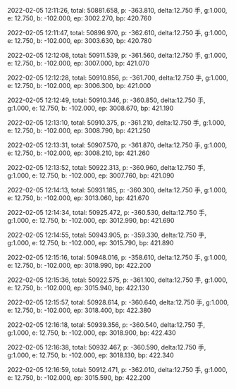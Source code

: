 2022-02-05 12:11:26, total: 50881.658, p: -363.810, delta:12.750 手, g:1.000, e: 12.750, b: -102.000, ep: 3002.270, bp: 420.760

2022-02-05 12:11:47, total: 50896.970, p: -362.610, delta:12.750 手, g:1.000, e: 12.750, b: -102.000, ep: 3003.630, bp: 420.780

2022-02-05 12:12:08, total: 50911.539, p: -361.560, delta:12.750 手, g:1.000, e: 12.750, b: -102.000, ep: 3007.000, bp: 421.070

2022-02-05 12:12:28, total: 50910.856, p: -361.700, delta:12.750 手, g:1.000, e: 12.750, b: -102.000, ep: 3006.300, bp: 421.000

2022-02-05 12:12:49, total: 50910.346, p: -360.850, delta:12.750 手, g:1.000, e: 12.750, b: -102.000, ep: 3008.670, bp: 421.190

2022-02-05 12:13:10, total: 50910.375, p: -361.210, delta:12.750 手, g:1.000, e: 12.750, b: -102.000, ep: 3008.790, bp: 421.250

2022-02-05 12:13:31, total: 50907.570, p: -361.870, delta:12.750 手, g:1.000, e: 12.750, b: -102.000, ep: 3008.210, bp: 421.260

2022-02-05 12:13:52, total: 50922.313, p: -360.960, delta:12.750 手, g:1.000, e: 12.750, b: -102.000, ep: 3007.760, bp: 421.090

2022-02-05 12:14:13, total: 50931.185, p: -360.300, delta:12.750 手, g:1.000, e: 12.750, b: -102.000, ep: 3013.060, bp: 421.670

2022-02-05 12:14:34, total: 50925.472, p: -360.530, delta:12.750 手, g:1.000, e: 12.750, b: -102.000, ep: 3012.990, bp: 421.690

2022-02-05 12:14:55, total: 50943.905, p: -359.330, delta:12.750 手, g:1.000, e: 12.750, b: -102.000, ep: 3015.790, bp: 421.890

2022-02-05 12:15:16, total: 50948.016, p: -358.610, delta:12.750 手, g:1.000, e: 12.750, b: -102.000, ep: 3018.990, bp: 422.200

2022-02-05 12:15:36, total: 50922.575, p: -361.100, delta:12.750 手, g:1.000, e: 12.750, b: -102.000, ep: 3015.940, bp: 422.130

2022-02-05 12:15:57, total: 50928.614, p: -360.640, delta:12.750 手, g:1.000, e: 12.750, b: -102.000, ep: 3018.400, bp: 422.380

2022-02-05 12:16:18, total: 50939.356, p: -360.540, delta:12.750 手, g:1.000, e: 12.750, b: -102.000, ep: 3018.900, bp: 422.430

2022-02-05 12:16:38, total: 50932.467, p: -360.590, delta:12.750 手, g:1.000, e: 12.750, b: -102.000, ep: 3018.130, bp: 422.340

2022-02-05 12:16:59, total: 50912.471, p: -362.010, delta:12.750 手, g:1.000, e: 12.750, b: -102.000, ep: 3015.590, bp: 422.200